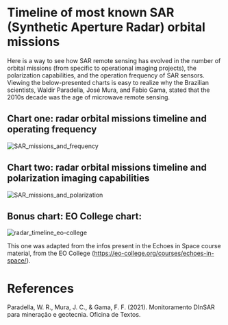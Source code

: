 # Timeline of most known SAR (Synthetic Aperture Radar) orbital missions

Here is a way to see how SAR remote sensing has evolved in the number of orbital missions (from specific to operational imaging projects), the polarization capabilities, and the operation frequency of SAR sensors. Viewing the below-presented charts is easy to realize why the Brazilian scientists, Waldir Paradella, José Mura, and Fabio Gama, stated that the 2010s decade was the age of microwave remote sensing.

## Chart one: radar orbital missions timeline and operating frequency

![SAR_missions_and_frequency](https://user-images.githubusercontent.com/52005057/215283861-c6adafa3-f6ca-42df-bf5c-6d05cdae240f.png)

## Chart two: radar orbital missions timeline and polarization imaging capabilities

![SAR_missions_and_polarization](https://user-images.githubusercontent.com/52005057/215283913-37272894-a96d-408d-8f4c-40f5d23bb654.png)

## Bonus chart: EO College chart:

![radar_timeline_eo-college](https://user-images.githubusercontent.com/52005057/215284015-00757848-906e-43ef-888f-a1440549c4fa.png)

This one was adapted from the infos present in the Echoes in Space course material, from the EO College (https://eo-college.org/courses/echoes-in-space/).

# References

Paradella, W. R., Mura, J. C., & Gama, F. F. (2021). Monitoramento DInSAR para mineração e geotecnia. Oficina de Textos.
